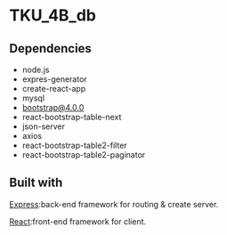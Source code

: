 # TKU_4B_db

## Dependencies

- node.js
- expres-generator
- create-react-app
- mysql
- bootstrap@4.0.0
- react-bootstrap-table-next
- json-server
- axios
- react-bootstrap-table2-filter
- react-bootstrap-table2-paginator

## Built with

[Express](https://www.npmjs.com/package/express):back-end framework for routing & create server.

[React](https://reactjs.org/):front-end framework for client.
